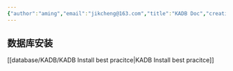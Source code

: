 ```yaml
---
{"author":"aming","email":"jikcheng@163.com","title":"KADB Doc","creation_date":"2022-06-27 15:57","Last modified date":"2022-11-25 16:11","tags":"KADB Doc","File Folder with relative path":"database/KADB","remark":null,"other":null,"dg-publish":true,"permalink":"/database/kadb/kadb-doc/","dgPassFrontmatter":true}
---
```


## 数据库安装
[[database/KADB/KADB Install best pracitce\|KADB Install best pracitce]]